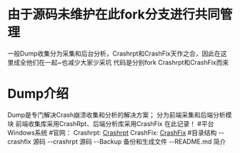 # 由于源码未维护在此fork分支进行共同管理
一般Dump收集分为采集和后台分析，Crashrpt和CrashFix天作之合，因此在这里成全他们在一起~也减少大家少采坑
代码是分别fork Crashrpt和CrashFix而来
# Dump介绍
Dump是专门解决Crash崩溃收集和分析的解决方案；
分为前端采集和后端分析模块
前端收集库采用CrashRpt、后端分析库采用CrashFix 在此记录！
#平台
Windows系统
#官网：
Crashrpt:
[Crashrpt](http://crashrpt.sourceforge.net/docs/html/crashfix_server.html)
CrashFix:
[CrashFix](http://crashfix.sourceforge.net/doc/html/index.html)
#目录结构
--crashfix
	源码
--crashrpt
	源码
--Backup
	备份和生成文件
--README.md
	简介